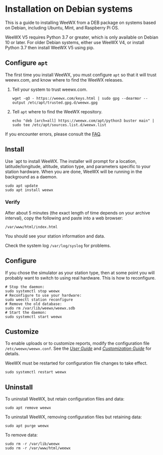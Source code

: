 # Installation on Debian systems 

This is a guide to installing WeeWX from a DEB package on systems based on
Debian, including Ubuntu, Mint, and Raspberry Pi OS.

WeeWX V5 requires Python 3.7 or greater, which is only available on Debian 10
or later.  For older Debian systems, either use WeeWX V4, or install Python 3.7
then install WeeWX V5 using pip.


## Configure `apt`

The first time you install WeeWX, you must configure `apt` so that it will
trust weewx.com, and know where to find the WeeWX releases.

1. Tell your system to trust weewx.com.

    ```shell
    wget -qO - https://weewx.com/keys.html | sudo gpg --dearmor --output /etc/apt/trusted.gpg.d/weewx.gpg
    ```

2. Tell `apt` where to find the WeeWX repository.

    ```shell
    echo "deb [arch=all] https://weewx.com/apt/python3 buster main" | sudo tee /etc/apt/sources.list.d/weewx.list
    ```

If you encounter errors, please consult the [FAQ](https://github.com/weewx/weewx/wiki/faq-apt-key-problems).


## Install

Use `apt to install WeeWX. The installer will prompt for a location,
latitude/longitude, altitude, station type, and parameters specific to your
station hardware.  When you are done, WeeWX will be running in the background
as a daemon.

```shell
sudo apt update
sudo apt install weewx
```


### Verify

After about 5 minutes (the exact length of time depends on your archive
interval), copy the following and paste into a web browser:

    /var/www/html/index.html

You should see your station information and data.

Check the system log `/var/log/syslog` for problems.


## Configure

If you chose the simulator as your station type, then at some point you will
probably want to switch to using real hardware. This is how to reconfigure.

```shell
# Stop the daemon:
sudo systemctl stop weewx
# Reconfigure to use your hardware:
sudo weectl station reconfigure
# Remove the old database:
sudo rm /var/lib/weewx/weewx.sdb
# Start the daemon:
sudo systemctl start weewx
```


## Customize

To enable uploads or to customize reports, modify the configuration file
`/etc/weewx/weewx.conf`. See the [*User Guide*](../usersguide) and
[*Customization Guide*](../custom) for details.

WeeWX must be restarted for configuration file changes to take effect.

```shell
sudo systemctl restart weewx
```


## Uninstall

To uninstall WeeWX, but retain configuration files and data:

```shell
sudo apt remove weewx
```

To uninstall WeeWX, removing configuration files but retaining data:

```shell
sudo apt purge weewx
```

To remove data:

```shell
sudo rm -r /var/lib/weewx
sudo rm -r /var/www/html/weewx
```
